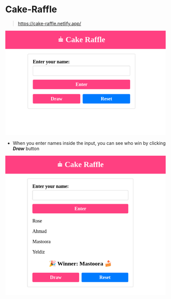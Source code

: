# Cake-Raffle

> https://cake-raffle.netlify.app/


![Alt text](./images/image.png)


+ When you enter names inside the input, you can see who win by clicking **_Draw_** button

![Alt text](./images/image-1.png)
